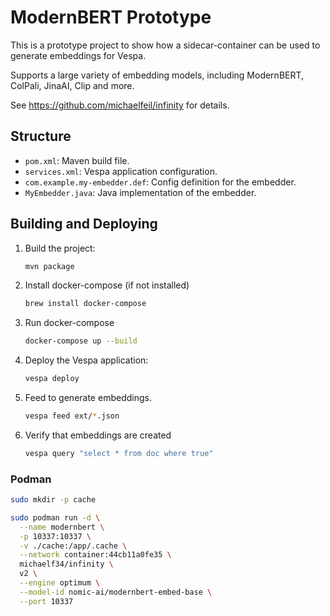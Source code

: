 # ModernBERT Prototype

This is a prototype project to show how a sidecar-container can be used to generate embeddings for Vespa. 

Supports a large variety of embedding models, including ModernBERT, ColPali, JinaAI, Clip and more.

See https://github.com/michaelfeil/infinity for details. 

## Structure

- `pom.xml`: Maven build file.
- `services.xml`: Vespa application configuration.
- `com.example.my-embedder.def`: Config definition for the embedder.
- `MyEmbedder.java`: Java implementation of the embedder.

## Building and Deploying

1. Build the project:

   ```bash
   mvn package
   ```

2. Install docker-compose (if not installed)

   ```bash
   brew install docker-compose
   ```

3. Run docker-compose

   ```bash
   docker-compose up --build
   ```

4. Deploy the Vespa application:

   ```bash
   vespa deploy
   ```

5. Feed to generate embeddings.

   ```bash
   vespa feed ext/*.json
   ```

6. Verify that embeddings are created

   ```bash
   vespa query "select * from doc where true"
   ```

### Podman

```bash
sudo mkdir -p cache
```

```bash
sudo podman run -d \
  --name modernbert \
  -p 10337:10337 \
  -v ./cache:/app/.cache \
  --network container:44cb11a0fe35 \
  michaelf34/infinity \
  v2 \
  --engine optimum \
  --model-id nomic-ai/modernbert-embed-base \
  --port 10337
```

